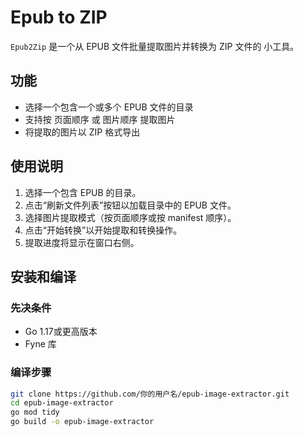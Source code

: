 # Epub to ZIP

`Epub2Zip` 是一个从 EPUB 文件批量提取图片并转换为 ZIP 文件的 小工具。

## 功能
- 选择一个包含一个或多个 EPUB 文件的目录
- 支持按 页面顺序 或 图片顺序 提取图片
- 将提取的图片以 ZIP 格式导出

## 使用说明

1. 选择一个包含 EPUB 的目录。
2. 点击“刷新文件列表”按钮以加载目录中的 EPUB 文件。
3. 选择图片提取模式（按页面顺序或按 manifest 顺序）。
4. 点击“开始转换”以开始提取和转换操作。
5. 提取进度将显示在窗口右侧。

## 安装和编译

### 先决条件

- Go 1.17或更高版本
- Fyne 库

### 编译步骤

```bash
git clone https://github.com/你的用户名/epub-image-extractor.git
cd epub-image-extractor
go mod tidy
go build -o epub-image-extractor